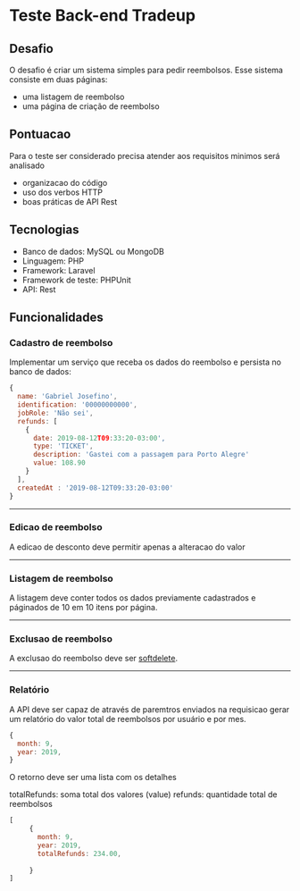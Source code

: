 # Teste Back-end Tradeup

## Desafio
O desafio é criar um sistema simples para pedir reembolsos. Esse sistema consiste em duas páginas:
- uma listagem de reembolso
- uma página de criação de reembolso


## Pontuacao

Para o teste ser considerado precisa atender aos requisitos minimos será analisado

- organizacao do código
- uso dos verbos HTTP
- boas práticas de API Rest


## Tecnologias

- Banco de dados: MySQL ou MongoDB
- Linguagem: PHP
- Framework: Laravel
- Framework de teste: PHPUnit
- API: Rest

## Funcionalidades

### Cadastro de reembolso

Implementar um serviço que receba os dados do reembolso e persista no banco de dados:

```js
{
  name: 'Gabriel Josefino',
  identification: '00000000000',
  jobRole: 'Não sei',
  refunds: [
    {
      date: 2019-08-12T09:33:20-03:00',
      type: 'TICKET',
      description: 'Gastei com a passagem para Porto Alegre'
      value: 108.90
    }
  ],
  createdAt : '2019-08-12T09:33:20-03:00'
}
```

---
### Edicao de reembolso

A edicao de desconto deve permitir apenas a alteracao do valor

---

### Listagem de reembolso
A listagem deve conter todos os dados previamente cadastrados e páginados de 10 em 10 itens por página.

---
### Exclusao de reembolso
A exclusao do reembolso deve ser [softdelete](https://laravel.com/docs/5.8/eloquent#soft-deleting).

---

### Relatório

A API deve ser capaz de através de paremtros enviados na requisicao gerar um relatório do valor total de reembolsos por usuário e por mes.

```js
{
  month: 9,
  year: 2019,
}
```
O retorno deve ser uma lista com os detalhes

totalRefunds: soma total dos valores (value)
refunds: quantidade total de reembolsos

```js
[
     {
       month: 9,
       year: 2019,
       totalRefunds: 234.00,
       
     }
]
```



